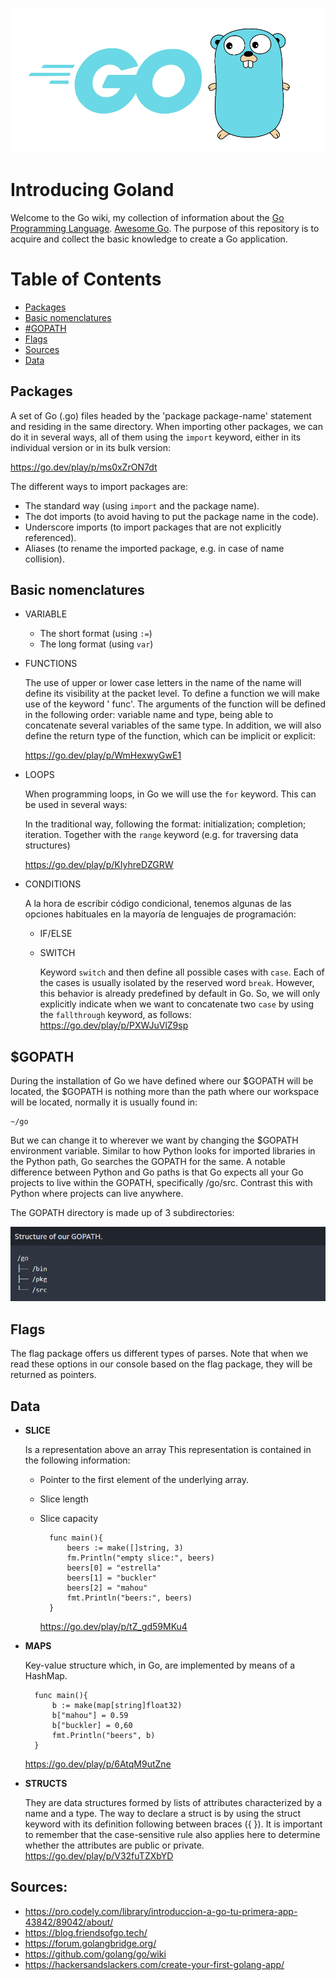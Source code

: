 ![](/images/gologo.png)

# **Introducing Goland**

Welcome to the Go wiki, my collection of information about the [Go Programming Language](https://go.dev/). [Awesome Go](http://awesome-go.com/). The purpose of this repository is to acquire and collect the basic knowledge to create a Go application.

# Table of Contents
- [Packages](#introducing-goland)
- [Basic nomenclatures](#basic-nomenclatures)
- [#GOPATH](#gopath)
- [Flags](#flags)
- [Sources](#sources)
- [Data](#data)


## Packages

A set of Go (.go) files headed by the 'package package-name' statement and residing in the same directory.
When importing other packages, we can do it in several ways, all of them using the `import` keyword, either in its individual version or in its bulk version:

https://go.dev/play/p/ms0xZrON7dt

The different ways to import packages are:

- The standard way (using `import` and the package name).
- The dot imports (to avoid having to put the package name in the code).
- Underscore imports (to import packages that are not explicitly referenced).
- Aliases (to rename the imported package, e.g. in case of name collision).

## Basic nomenclatures
- VARIABLE
    - The short format (using `:=`)
    - The long format (using `var`)
- FUNCTIONS

    The use of upper or lower case letters in the name of the name will define its visibility at the packet level.
    To define a function we will make use of the keyword ' func'. The arguments of the function will be defined in the following order: variable name and type, being able to concatenate several variables of the same type. In addition, we will also define the return type of the function, which can be implicit or explicit:

    https://go.dev/play/p/WmHexwyGwE1

- LOOPS

    When programming loops, in Go we will use the `for` keyword. This can be used in several ways:

    In the traditional way, following the format: initialization; completion; iteration.
    Together with the `range` keyword (e.g. for traversing data structures)

    https://go.dev/play/p/KIyhreDZGRW

- CONDITIONS

    A la hora de escribir código condicional, tenemos algunas de las opciones habituales en la mayoría de lenguajes de programación:

    - IF/ELSE
    - SWITCH

        Keyword `switch` and then define all possible cases with `case`. Each of the cases is usually isolated by the reserved word `break`. However, this behavior is already predefined by default in Go. So, we will only explicitly indicate when we want to concatenate two `case` by using the `fallthrough` keyword, as follows:
        https://go.dev/play/p/PXWJuVlZ9sp


## $GOPATH

During the installation of Go we have defined where our $GOPATH will be located, the $GOPATH is nothing more than the path where our workspace will be located, normally it is usually found in:

    ~/go

But we can change it to wherever we want by changing the $GOPATH environment variable.
Similar to how Python looks for imported libraries in the Python path, Go searches the GOPATH for the same. A notable difference between Python and Go paths is that Go expects all your Go projects to live within the GOPATH, specifically /go/src. Contrast this with Python where projects can live anywhere.

The GOPATH directory is made up of 3 subdirectories:

![](/images/2022-07-31-22-08-19.png)

## Flags
The flag package offers us different types of parses. Note that when we read these options in our console based on the flag package, they will be returned as pointers.

## Data
- **SLICE**

    Is a representation above an array
    This representation is contained in the following information:

    - Pointer to the first element of the underlying array.
    - Slice length
    - Slice capacity

            func main(){
                beers := make([]string, 3)
                fm.Println("empty slice:", beers)
                beers[0] = "estrella"
                beers[1] = "buckler"
                beers[2] = "mahou"
                fmt.Println("beers:", beers)
            }

        https://go.dev/play/p/tZ_gd59MKu4

- **MAPS**

   Key-value structure which, in Go, are implemented by means of a HashMap.

        func main(){
            b := make(map[string]float32)
            b["mahou"] = 0.59
            b["buckler] = 0,60
            fmt.Println("beers", b)
        }

    https://go.dev/play/p/6AtqM9utZne

- **STRUCTS**

    They are data structures formed by lists of attributes characterized by a name and a type. The way to declare a struct is by using the struct keyword with its definition following between braces ({ }). It is important to remember that the case-sensitive rule also applies here to determine whether the attributes are public or private.
    https://go.dev/play/p/V32fuTZXbYD







    

## Sources:
- https://pro.codely.com/library/introduccion-a-go-tu-primera-app-43842/89042/about/
- https://blog.friendsofgo.tech/
- https://forum.golangbridge.org/
- https://github.com/golang/go/wiki
- https://hackersandslackers.com/create-your-first-golang-app/
    

